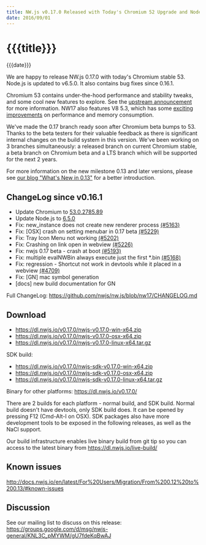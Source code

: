 ```yaml
---
title: NW.js v0.17.0 Released with Today's Chromium 52 Upgrade and Node.js v6.5.0
date: 2016/09/01
---
```

# {{{title}}}
{{{date}}}

We are happy to release NW.js 0.17.0 with today's Chromium stable 53. Node.js is updated to v6.5.0. It also contains bug fixes since 0.16.1.

Chromium 53 contains under-the-hood performance and stability tweaks, and some cool new features to explore. See the [upstream announcement](http://googlechromereleases.blogspot.com/2016/08/beta-channel-update-for-desktop.html) for more information. NW17 also features V8 5.3, which has some [exciting improvements](http://v8project.blogspot.com/2016/07/v8-release-53.html) on performance and memory consumption.

We've made the 0.17 branch ready soon after Chromium beta bumps to 53. Thanks to the beta testers for their valuable feedback as there is significant internal changes on the build system in this version. We've been working on 3 branches simultaneously: a released branch on current Chromium stable, a beta branch on Chromium beta and a LTS branch which will be supported for the next 2 years.

For more information on the new milestone 0.13 and later versions, please see [our blog "What's New in 0.13"](/blog/whats-new-in-0.13) for a better introduction.

## ChangeLog since v0.16.1

- Update Chromium to [53.0.2785.89](http://googlechromereleases.blogspot.com/2016/08/stable-channel-update-for-desktop_31.html)
- Update Node.js to [6.5.0](https://nodejs.org/en/blog/release/v6.5.0/)
- Fix: new_instance does not create new renderer process [(#5163)](https://github.com/nwjs/nw.js/issues/5163)
- Fix: [OSX] crash on setting menubar in 0.17 beta [(#5229)](https://github.com/nwjs/nw.js/issues/5229)
- Fix: Tray Icon Menu not working [(#5202)](https://github.com/nwjs/nw.js/issues/5202)
- Fix: Crashing on link open in webview [(#5226)](https://github.com/nwjs/nw.js/issues/5226)
- Fix: nwjs 0.17 beta - crash at boot [(#5193)](https://github.com/nwjs/nw.js/issues/5193)
- Fix: multiple evalNWBin always execute just the first *.bin [(#5168)](https://github.com/nwjs/nw.js/issues/5168)
- Fix: regression - Shortcut not work in devtools while it placed in a webview [(#4709)](https://github.com/nwjs/nw.js/issues/4709)
- Fix: [GN] mac symbol generation
- [docs] new build documentation for GN

Full ChangeLog: https://github.com/nwjs/nw.js/blob/nw17/CHANGELOG.md

## Download 

* https://dl.nwjs.io/v0.17.0/nwjs-v0.17.0-win-x64.zip 
* https://dl.nwjs.io/v0.17.0/nwjs-v0.17.0-osx-x64.zip 
* https://dl.nwjs.io/v0.17.0/nwjs-v0.17.0-linux-x64.tar.gz 

SDK build: 
* https://dl.nwjs.io/v0.17.0/nwjs-sdk-v0.17.0-win-x64.zip 
* https://dl.nwjs.io/v0.17.0/nwjs-sdk-v0.17.0-osx-x64.zip 
* https://dl.nwjs.io/v0.17.0/nwjs-sdk-v0.17.0-linux-x64.tar.gz 

Binary for other platforms: https://dl.nwjs.io/v0.17.0/ 

There are 2 builds for each platform - normal build, and SDK build. Normal build doesn't have devtools, only SDK build does. lt can be opened by pressing F12 (Cmd-Alt-I on OSX). SDK packages also have more development tools to be exposed in the following releases, as well as the NaCl support.

Our build infrastructure enables live binary build from git tip so you can access to the latest binary from https://dl.nwjs.io/live-build/ 

## Known issues 
 
http://docs.nwjs.io/en/latest/For%20Users/Migration/From%200.12%20to%200.13/#known-issues

## Discussion

See our mailing list to discuss on this release: https://groups.google.com/d/msg/nwjs-general/KNL3C_pMYWM/gU7fdeKqBwAJ

